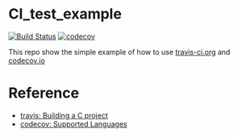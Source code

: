 # CI_test_example

[![Build Status](https://travis-ci.org/evshary/CI_test_example.svg?branch=master)](https://travis-ci.org/evshary/CI_test_example)
[![codecov](https://codecov.io/gh/evshary/CI_test_example/branch/master/graph/badge.svg)](https://codecov.io/gh/evshary/CI_test_example)

This repo show the simple example of how to use [travis-ci.org](https://travis-ci.org/) and [codecov.io](https://codecov.io/)

# Reference

* [travis: Building a C project](https://docs.travis-ci.com/user/languages/c/)
* [codecov: Supported Languages](https://docs.codecov.io/docs/supported-languages)
